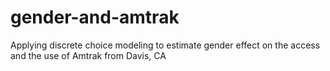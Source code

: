 # gender-and-amtrak
 Applying discrete choice modeling to estimate gender effect on the access and the use of Amtrak from Davis, CA
